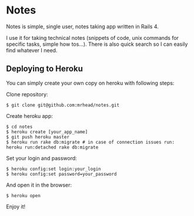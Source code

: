 Notes
=====

Notes is simple, single user, notes taking app written in Rails 4. 

I use it for taking technical notes (snippets of code, unix commands for specific tasks, simple how tos...). There is also quick search so I can easily find whatever I need.

Deploying to Heroku
-------------------

You can simply create your own copy on heroku with following steps:

Clone repository:

    $ git clone git@github.com:mrhead/notes.git

Create heroku app:

    $ cd notes
    $ heroku create [your_app_name]
    $ git push heroku master
    $ heroku run rake db:migrate # in case of connection issues run: heroku run:detached rake db:migrate

Set your login and password:

    $ heroku config:set login:your_login
    $ heroku config:set password=your_password

And open it in the browser:

    $ heroku open

Enjoy it!
